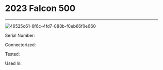 # **2023 Falcon 500**
---

![49525c61-6f6c-4fd7-888b-f0eb66f0e660](https://mcquaidrobotics.github.io/inv/images/49525c61-6f6c-4fd7-888b-f0eb66f0e660.png)

Serial Number: 

Connectorized: 

Tested: 

Used In: 

